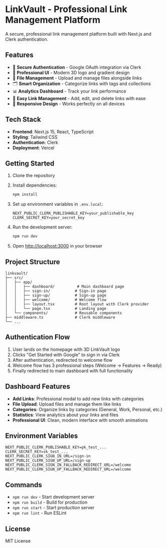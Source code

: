 # LinkVault - Professional Link Management Platform

A secure, professional link management platform built with Next.js and Clerk authentication.

## Features

- 🔐 **Secure Authentication** - Google OAuth integration via Clerk
- 🎨 **Professional UI** - Modern 3D logo and gradient design
- 📁 **File Management** - Upload and manage files alongside links
- 🗂️ **Smart Organization** - Categorize links with tags and collections
- 📊 **Analytics Dashboard** - Track your link performance
- 🔗 **Easy Link Management** - Add, edit, and delete links with ease
- 📱 **Responsive Design** - Works perfectly on all devices

## Tech Stack

- **Frontend**: Next.js 15, React, TypeScript
- **Styling**: Tailwind CSS
- **Authentication**: Clerk
- **Deployment**: Vercel

## Getting Started

1. Clone the repository
2. Install dependencies:
   ```bash
   npm install
   ```

3. Set up environment variables in `.env.local`:
   ```
   NEXT_PUBLIC_CLERK_PUBLISHABLE_KEY=your_publishable_key
   CLERK_SECRET_KEY=your_secret_key
   ```

4. Run the development server:
   ```bash
   npm run dev
   ```

5. Open [http://localhost:3000](http://localhost:3000) in your browser

## Project Structure

```
linkvault/
├── src/
│   ├── app/
│   │   ├── dashboard/          # Main dashboard page
│   │   ├── sign-in/           # Sign-in page
│   │   ├── sign-up/           # Sign-up page
│   │   ├── welcome/           # Welcome flow
│   │   ├── layout.tsx         # Root layout with Clerk provider
│   │   └── page.tsx           # Landing page
│   └── components/            # Reusable components
├── middleware.ts              # Clerk middleware
└── ...
```

## Authentication Flow

1. User lands on the homepage with 3D LinkVault logo
2. Clicks "Get Started with Google" to sign in via Clerk
3. After authentication, redirected to welcome flow
4. Welcome flow has 3 professional steps (Welcome → Features → Ready)
5. Finally redirected to main dashboard with full functionality

## Dashboard Features

- **Add Links**: Professional modal to add new links with categories
- **File Upload**: Upload files and manage them like links
- **Categories**: Organize links by categories (General, Work, Personal, etc.)
- **Statistics**: View analytics about your links and files
- **Professional UI**: Clean, modern interface with smooth animations

## Environment Variables

```
NEXT_PUBLIC_CLERK_PUBLISHABLE_KEY=pk_test_...
CLERK_SECRET_KEY=sk_test_...
NEXT_PUBLIC_CLERK_SIGN_IN_URL=/sign-in
NEXT_PUBLIC_CLERK_SIGN_UP_URL=/sign-up
NEXT_PUBLIC_CLERK_SIGN_IN_FALLBACK_REDIRECT_URL=/welcome
NEXT_PUBLIC_CLERK_SIGN_UP_FALLBACK_REDIRECT_URL=/welcome
```

## Commands

- `npm run dev` - Start development server
- `npm run build` - Build for production
- `npm run start` - Start production server
- `npm run lint` - Run ESLint

## License

MIT License
